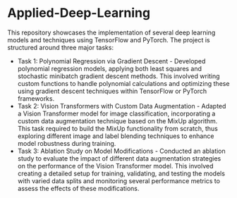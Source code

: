 # Applied-Deep-Learning
This repository showcases the implementation of several deep learning models and techniques using TensorFlow and PyTorch. The project is structured around three major tasks:

- Task 1: Polynomial Regression via Gradient Descent - Developed polynomial regression models, applying both least squares and stochastic minibatch gradient descent methods. This  involved writing custom functions to handle polynomial calculations and optimizing these using gradient descent techniques within TensorFlow or PyTorch frameworks.
- Task 2: Vision Transformers with Custom Data Augmentation - Adapted a Vision Transformer model for image classification, incorporating a custom data augmentation technique based on the MixUp algorithm. This task required to build the MixUp functionality from scratch, thus exploring different image and label blending techniques to enhance model robustness during training.
- Task 3: Ablation Study on Model Modifications - Conducted an ablation study to evaluate the impact of different data augmentation strategies on the performance of the Vision Transformer model. This involved creating a detailed setup for training, validating, and testing the models with varied data splits and monitoring several performance metrics to assess the effects of these modifications.
